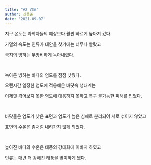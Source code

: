 ```yaml
---
title: "#2 염도"
author: 신용준
date: '2021-09-07'
---
```


지구 온도는 과학자들의 예상보다 훨씬 빠르게 높아져 갔다.

가열의 속도는 인류가 대안을 찾기에는 너무나 빨랐고

극지의 빙하는 무방비하게 녹아내렸다.

<br>

녹아든 빙하는 바다의 염도를 점점 낮췄다.

오랜시간 일정한 염도에 적응해온 바닷속 생태계는

이제껏 겪어보지 못한 염도에 대응하지 못하고 복구 불가능한 피해를 입었다.

<br>

바닷물은 염도가 낮은 표면과 염도가 높은 심해로 분리되어 서로 섞이지 않았고

표면의 수온은 좀처럼 내려가지 않게 되었다.

<br>

높아진 바다의 수온은 태풍의 강대화에 이바지 하였고

인류는 매년 더 강해진 태풍을 맞이하게 됐다.